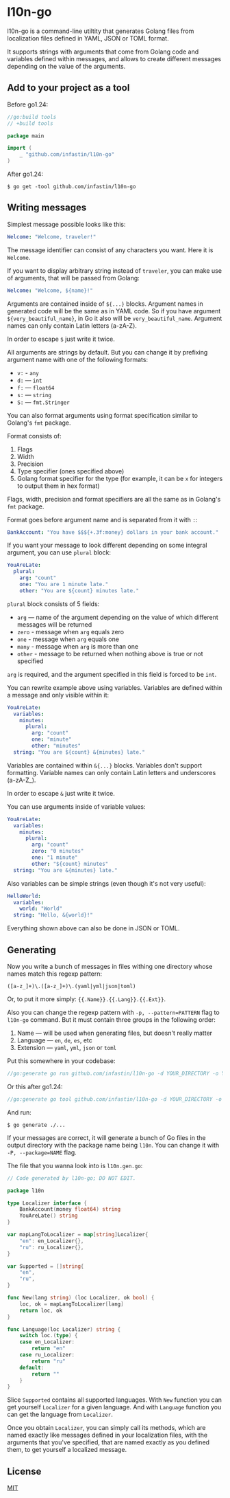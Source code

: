 # l10n-go

l10n-go is a command-line utiltity that generates Golang files
from localization files defined in YAML, JSON or TOML format.

It supports strings with arguments that come
from Golang code and variables defined within messages,
and allows to create different messages depending on the value of the arguments.

## Add to your project as a tool

Before go1.24:
```go
//go:build tools
// +build tools

package main

import (
	_ "github.com/infastin/l10n-go"
)
```

After go1.24:
```console
$ go get -tool github.com/infastin/l10n-go
```

## Writing messages

Simplest message possible looks like this:
```yaml
Welcome: "Welcome, traveler!"
```

The message identifier can consist of any characters you want.
Here it is `Welcome`.

If you want to display arbitrary string instead of `traveler`,
you can make use of arguments, that will be passed from Golang:
```yaml
Welcome: "Welcome, ${name}!"
```

Arguments are contained inside of `${...}` blocks.
Argument names in generated code will be the same as in YAML code.
So if you have argument `${very_beautiful_name}`, in Go it also will be `very_beautiful_name`.
Argument names can only contain Latin letters (a-zA-Z).

In order to escape `$` just write it twice.

All arguments are strings by default.
But you can change it by prefixing argument name with one of the following formats:
- `v:` - `any`
- `d:` — `int`
- `f:` — `float64`
- `s:` — `string`
- `S:` — `fmt.Stringer`

You can also format arguments using format specification similar to Golang's `fmt` package.

Format consists of:
1. Flags
2. Width
3. Precision
4. Type specifier (ones specified above)
5. Golang format specifier for the type (for example, it can be `x` for integers to output them in hex format)

Flags, width, precision and format specifiers are all the same as in Golang's `fmt` package.

Format goes before argument name and is separated from it with `:`:
```yaml
BankAccount: "You have $$${+.3f:money} dollars in your bank account."
```

If you want your message to look different depending on some integral argument, you can use `plural` block:
```yaml
YouAreLate:
  plural:
    arg: "count"
    one: "You are 1 minute late."
    other: "You are ${count} minutes late."
```

`plural` block consists of 5 fields:
- `arg` — name of the argument depending on the value of which different messages will be returned
- `zero` - message when `arg` equals zero
- `one` - message when `arg` equals one
- `many` - message when `arg` is more than one
- `other` - message to be returned when nothing above is true or not specified

`arg` is required, and the argument specified in this field is forced to be `int`.

You can rewrite example above using variables.
Variables are defined within a message and only visible within it:
```yaml
YouAreLate:
  variables:
    minutes:
      plural:
        arg: "count"
        one: "minute"
        other: "minutes"
  string: "You are ${count} &{minutes} late."
```

Variables are contained within `&{...}` blocks.
Variables don't support formatting.
Variable names can only contain Latin letters and underscores (a-zA-Z_).

In order to escape `&` just write it twice.

You can use arguments inside of variable values:
```yaml
YouAreLate:
  variables:
    minutes:
      plural:
        arg: "count"
        zero: "0 minutes"
        one: "1 minute"
        other: "${count} minutes"
  string: "You are &{minutes} late."
```

Also variables can be simple strings (even though it's not very useful):
```yaml
HelloWorld:
  variables:
    world: "World"
  string: "Hello, &{world}!"
```

Everything shown above can also be done in JSON or TOML.

## Generating

Now you write a bunch of messages in files withing
one directory whose names match this regexp pattern:
```
([a-z_]+)\.([a-z_]+)\.(yaml|yml|json|toml)
```

Or, to put it more simply: `{{.Name}}.{{.Lang}}.{{.Ext}}`.

Also you can change the regexp pattern with `-p, --pattern=PATTERN` flag to `l10n-go` command.
But it must contain three groups in the following order:
1. Name — will be used when generating files, but doesn't really matter
2. Language — `en`, `de`, `es`, etc
3. Extension — `yaml`, `yml`, `json` or `toml`

Put this somewhere in your codebase:
```go
//go:generate go run github.com/infastin/l10n-go -d YOUR_DIRECTORY -o YOUR_DIRECTORY
```

Or this after go1.24:
```go
//go:generate go tool github.com/infastin/l10n-go -d YOUR_DIRECTORY -o YOUR_DIRECTORY
```

And run:
```console
$ go generate ./...
```

If your messages are correct, it will generate a bunch of Go files in the output directory
with the package name being `l10n`. You can change it with `-P, --package=NAME` flag.

The file that you wanna look into is `l10n.gen.go`:
```go
// Code generated by l10n-go; DO NOT EDIT.

package l10n

type Localizer interface {
	BankAccount(money float64) string
	YouAreLate() string
}

var mapLangToLocalizer = map[string]Localizer{
	"en": en_Localizer{},
	"ru": ru_Localizer{},
}

var Supported = []string{
	"en",
	"ru",
}

func New(lang string) (loc Localizer, ok bool) {
	loc, ok = mapLangToLocalizer[lang]
	return loc, ok
}

func Language(loc Localizer) string {
	switch loc.(type) {
	case en_Localizer:
		return "en"
	case ru_Localizer:
		return "ru"
	default:
		return ""
	}
}
```

Slice `Supported` contains all supported languages.
With `New` function you can get yourself `Localizer` for a given language.
And with `Language` function you can get the language from `Localizer`.

Once you obtain `Localizer`, you can simply call its methods,
which are named exactly like messages defined in your localization files,
with the arguments that you've specified, that are named exactly as you defined them,
to get yourself a localized message.

## License

[MIT](./LICENSE)
